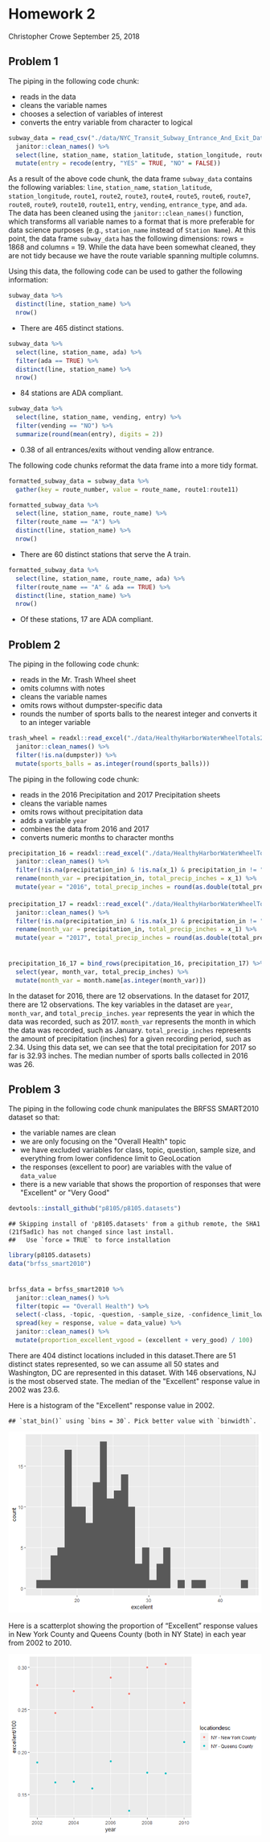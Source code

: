 Homework 2
================
Christopher Crowe
September 25, 2018

Problem 1
---------

The piping in the following code chunk:

-   reads in the data
-   cleans the variable names
-   chooses a selection of variables of interest
-   converts the entry variable from character to logical

``` r
subway_data = read_csv("./data/NYC_Transit_Subway_Entrance_And_Exit_Data.csv", col_types = "cccddcccccccccccccccccccccccddcc") %>%
  janitor::clean_names() %>%
  select(line, station_name, station_latitude, station_longitude, route1:route11, entry, vending, entrance_type, ada) %>%
  mutate(entry = recode(entry, "YES" = TRUE, "NO" = FALSE))
```

As a result of the above code chunk, the data frame `subway_data` contains the following variables: `line`, `station_name`, `station_latitude`, `station_longitude`, `route1`, `route2`, `route3`, `route4`, `route5`, `route6`, `route7`, `route8`, `route9`, `route10`, `route11`, `entry`, `vending`, `entrance_type`, and `ada`. The data has been cleaned using the `janitor::clean_names()` function, which transforms all variable names to a format that is more preferable for data science purposes (e.g., `station_name` instead of `Station Name`). At this point, the data frame `subway_data` has the following dimensions: rows = 1868 and columns = 19. While the data have been somewhat cleaned, they are not tidy because we have the route variable spanning multiple columns.

Using this data, the following code can be used to gather the following information:

``` r
subway_data %>% 
  distinct(line, station_name) %>% 
  nrow()
```

-   There are 465 distinct stations.

``` r
subway_data %>%
  select(line, station_name, ada) %>% 
  filter(ada == TRUE) %>% 
  distinct(line, station_name) %>% 
  nrow()
```

-   84 stations are ADA compliant.

``` r
subway_data %>% 
  select(line, station_name, vending, entry) %>% 
  filter(vending == "NO") %>% 
  summarize(round(mean(entry), digits = 2))
```

-   0.38 of all entrances/exits without vending allow entrance.

The following code chunks reformat the data frame into a more tidy format.

``` r
formatted_subway_data = subway_data %>% 
  gather(key = route_number, value = route_name, route1:route11)
```

``` r
formatted_subway_data %>% 
  select(line, station_name, route_name) %>% 
  filter(route_name == "A") %>% 
  distinct(line, station_name) %>% 
  nrow()
```

-   There are 60 distinct stations that serve the A train.

``` r
formatted_subway_data %>% 
  select(line, station_name, route_name, ada) %>% 
  filter(route_name == "A" & ada == TRUE) %>% 
  distinct(line, station_name) %>% 
  nrow()
```

-   Of these stations, 17 are ADA compliant.

Problem 2
---------

The piping in the following code chunk:

-   reads in the Mr. Trash Wheel sheet
-   omits columns with notes
-   cleans the variable names
-   omits rows without dumpster-specific data
-   rounds the number of sports balls to the nearest integer and converts it to an integer variable

``` r
trash_wheel = readxl::read_excel("./data/HealthyHarborWaterWheelTotals2018-7-28.xlsx", "Mr. Trash Wheel", range = cellranger::cell_cols("A:N")) %>% 
  janitor::clean_names() %>% 
  filter(!is.na(dumpster)) %>% 
  mutate(sports_balls = as.integer(round(sports_balls)))
```

The piping in the following code chunk:

-   reads in the 2016 Precipitation and 2017 Precipitation sheets
-   cleans the variable names
-   omits rows without precipitation data
-   adds a variable `year`
-   combines the data from 2016 and 2017
-   converts numeric months to character months

``` r
precipitation_16 = readxl::read_excel("./data/HealthyHarborWaterWheelTotals2018-7-28.xlsx", "2016 Precipitation", range = cellranger::cell_cols("A:B")) %>% 
  janitor::clean_names() %>% 
  filter(!is.na(precipitation_in) & !is.na(x_1) & precipitation_in != "Month") %>% 
  rename(month_var = precipitation_in, total_precip_inches = x_1) %>% 
  mutate(year = "2016", total_precip_inches = round(as.double(total_precip_inches), digits = 2))

precipitation_17 = readxl::read_excel("./data/HealthyHarborWaterWheelTotals2018-7-28.xlsx", "2017 Precipitation", range = cellranger::cell_cols("A:B")) %>% 
  janitor::clean_names() %>% 
  filter(!is.na(precipitation_in) & !is.na(x_1) & precipitation_in != "Month") %>% 
  rename(month_var = precipitation_in, total_precip_inches = x_1) %>% 
  mutate(year = "2017", total_precip_inches = round(as.double(total_precip_inches), digits = 2))


precipitation_16_17 = bind_rows(precipitation_16, precipitation_17) %>%
  select(year, month_var, total_precip_inches) %>% 
  mutate(month_var = month.name[as.integer(month_var)])
```

In the dataset for 2016, there are 12 observations. In the dataset for 2017, there are 12 observations. The key variables in the dataset are `year`, `month_var`, and `total_precip_inches`. `year` represents the year in which the data was recorded, such as 2017. `month_var` represents the month in which the data was recorded, such as January. `total_precip_inches` represents the amount of precipitation (inches) for a given recording period, such as 2.34. Using this data set, we can see that the total precipitation for 2017 so far is 32.93 inches. The median number of sports balls collected in 2016 was 26.

Problem 3
---------

The piping in the following code chunk manipulates the BRFSS SMART2010 dataset so that:

-   the variable names are clean
-   we are only focusing on the "Overall Health" topic
-   we have excluded variables for class, topic, question, sample size, and everything from lower confidence limit to GeoLocation
-   the responses (excellent to poor) are variables with the value of `data_value`
-   there is a new variable that shows the proportion of responses that were "Excellent" or "Very Good"

``` r
devtools::install_github("p8105/p8105.datasets")
```

    ## Skipping install of 'p8105.datasets' from a github remote, the SHA1 (21f5ad1c) has not changed since last install.
    ##   Use `force = TRUE` to force installation

``` r
library(p8105.datasets)
data("brfss_smart2010")


brfss_data = brfss_smart2010 %>%
  janitor::clean_names() %>% 
  filter(topic == "Overall Health") %>% 
  select(-class, -topic, -question, -sample_size, -confidence_limit_low:-geo_location) %>% 
  spread(key = response, value = data_value) %>% 
  janitor::clean_names() %>% 
  mutate(proportion_excellent_vgood = (excellent + very_good) / 100)
```

There are 404 distinct locations included in this dataset.There are 51 distinct states represented, so we can assume all 50 states and Washington, DC are represented in this dataset. With 146 observations, NJ is the most observed state. The median of the "Excellent" response value in 2002 was 23.6.

Here is a histogram of the "Excellent" response value in 2002.

    ## `stat_bin()` using `bins = 30`. Pick better value with `binwidth`.

![](p8105_hw2_clc2229_files/figure-markdown_github/histogram-1.png)

Here is a scatterplot showing the proportion of “Excellent” response values in New York County and Queens County (both in NY State) in each year from 2002 to 2010.

![](p8105_hw2_clc2229_files/figure-markdown_github/scatter-1.png)
